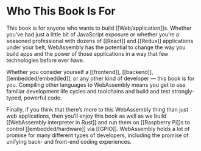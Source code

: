 # Who This Book Is For

This book is for anyone who wants to build [[Web/application]]s. Whether you’ve had just a little bit of JavaScript exposure or whether you’re a seasoned professional with dozens of [[React]] and [[Redux]] applications under your belt, WebAssembly has the potential to change the way you build apps and the power of those applications in a way that few technologies before ever have.

Whether you consider yourself a [[frontend]], [[backend]], [[embedded/embedded]], or any other kind of developer — this book is for you. Compiling other languages to WebAssembly means you get to use familiar development life cycles and toolchains and build and test strongly-typed, powerful code.

Finally, if you think that there’s more to this WebAssembly thing than just web applications, then you’ll enjoy this book as well as we build [[WebAssembly interpreter in Rust]] and run them on [[Raspberry Pi]]s to control [[embedded/hardware]] via [[GPIO]]. WebAssembly holds a lot of promise for many different types of developers, including the promise of unifying back- and front-end coding experiences.
